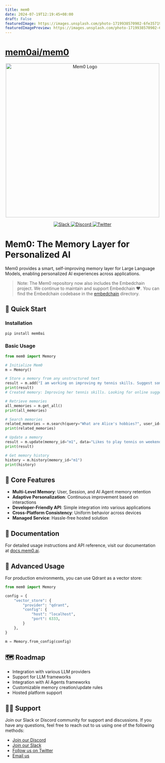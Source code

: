 ```yaml
---
title: mem0
date: 2024-07-19T12:19:45+08:00
draft: False
featuredImage: https://images.unsplash.com/photo-1719938570902-6fe35719cde9?ixid=M3w0NjAwMjJ8MHwxfHJhbmRvbXx8fHx8fHx8fDE3MjEzNjI3MzZ8&ixlib=rb-4.0.3
featuredImagePreview: https://images.unsplash.com/photo-1719938570902-6fe35719cde9?ixid=M3w0NjAwMjJ8MHwxfHJhbmRvbXx8fHx8fHx8fDE3MjEzNjI3MzZ8&ixlib=rb-4.0.3
---
```


# [mem0ai/mem0](https://github.com/mem0ai/mem0)

<p align="center">
  <img src="docs/images/mem0-bg.png" width="500px" alt="Mem0 Logo">
</p>

<p align="center">
  <a href="https://embedchain.ai/slack">
    <img src="https://img.shields.io/badge/slack-embedchain-brightgreen.svg?logo=slack" alt="Slack">
  </a>
  <a href="https://embedchain.ai/discord">
    <img src="https://dcbadge.vercel.app/api/server/6PzXDgEjG5?style=flat" alt="Discord">
  </a>
  <a href="https://twitter.com/mem0ai">
    <img src="https://img.shields.io/twitter/follow/mem0ai" alt="Twitter">
  </a>
</p>

# Mem0: The Memory Layer for Personalized AI

Mem0 provides a smart, self-improving memory layer for Large Language Models, enabling personalized AI experiences across applications.

> Note: The Mem0 repository now also includes the Embedchain project. We continue to maintain and support Embedchain ❤️. You can find the Embedchain codebase in the [embedchain](https://github.com/mem0ai/mem0/tree/main/embedchain) directory.
## 🚀 Quick Start

### Installation

```bash
pip install mem0ai
```

### Basic Usage

```python
from mem0 import Memory

# Initialize Mem0
m = Memory()

# Store a memory from any unstructured text
result = m.add("I am working on improving my tennis skills. Suggest some online courses.", user_id="alice", metadata={"category": "hobbies"})
print(result)
# Created memory: Improving her tennis skills. Looking for online suggestions.

# Retrieve memories
all_memories = m.get_all()
print(all_memories)

# Search memories
related_memories = m.search(query="What are Alice's hobbies?", user_id="alice")
print(related_memories)

# Update a memory
result = m.update(memory_id="m1", data="Likes to play tennis on weekends")
print(result)

# Get memory history
history = m.history(memory_id="m1")
print(history)
```

## 🔑 Core Features

- **Multi-Level Memory**: User, Session, and AI Agent memory retention
- **Adaptive Personalization**: Continuous improvement based on interactions
- **Developer-Friendly API**: Simple integration into various applications
- **Cross-Platform Consistency**: Uniform behavior across devices
- **Managed Service**: Hassle-free hosted solution

## 📖 Documentation

For detailed usage instructions and API reference, visit our documentation at [docs.mem0.ai](https://docs.mem0.ai).

## 🔧 Advanced Usage

For production environments, you can use Qdrant as a vector store:

```python
from mem0 import Memory

config = {
    "vector_store": {
        "provider": "qdrant",
        "config": {
            "host": "localhost",
            "port": 6333,
        }
    },
}

m = Memory.from_config(config)
```

## 🗺️ Roadmap

- Integration with various LLM providers
- Support for LLM frameworks
- Integration with AI Agents frameworks
- Customizable memory creation/update rules
- Hosted platform support

## 🙋‍♂️ Support
Join our Slack or Discord community for support and discussions.
If you have any questions, feel free to reach out to us using one of the following methods:

- [Join our Discord](https://embedchain.ai/discord)
- [Join our Slack](https://embedchain.ai/slack)
- [Follow us on Twitter](https://twitter.com/mem0ai)
- [Email us](mailto:founders@mem0.ai)
